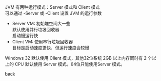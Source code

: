 JVM 有两种运行模式：Server 模式和 Client 模式  
可以通过 -Server 或 -Client 设置 JVM 的运行参数  

- Server VM: 初始堆空间大一些  
默认使用并行垃圾回收器  
启动慢运行快  
- Client VM: 使用串行垃圾回收器  
目标是启动速度更快，但运行速度会较慢  

Windows 32 默认使用 Client 模式，其他32位系统 2GB 以上内存同时有 2 个以上的 CPU 默认使用 Server 模式。64位只能使用Server 模式。    

[back](../7.md)  